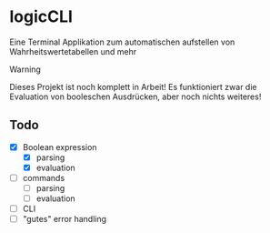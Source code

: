 # logicCLI
Eine Terminal Applikation zum automatischen aufstellen von Wahrheitswertetabellen und mehr

> [!WARNING]
> Dieses Projekt ist noch komplett in Arbeit! Es funktioniert zwar die Evaluation von booleschen Ausdrücken, aber noch nichts weiteres!

## Todo

- [x] Boolean expression
    - [x] parsing
    - [x] evaluation
- [ ] commands
    - [ ] parsing
    - [ ] evaluation
- [ ] CLI
- [ ] "gutes" error handling
